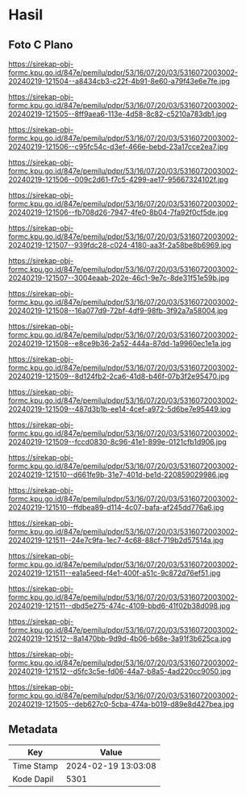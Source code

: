 # Hasil

## Foto C Plano

https://sirekap-obj-formc.kpu.go.id/847e/pemilu/pdpr/53/16/07/20/03/5316072003002-20240219-121504--a8434cb3-c22f-4b91-8e60-a79f43e6e7fe.jpg

https://sirekap-obj-formc.kpu.go.id/847e/pemilu/pdpr/53/16/07/20/03/5316072003002-20240219-121505--8ff9aea6-113e-4d58-8c82-c5210a783db1.jpg

https://sirekap-obj-formc.kpu.go.id/847e/pemilu/pdpr/53/16/07/20/03/5316072003002-20240219-121506--c95fc54c-d3ef-466e-bebd-23a17cce2ea7.jpg

https://sirekap-obj-formc.kpu.go.id/847e/pemilu/pdpr/53/16/07/20/03/5316072003002-20240219-121506--009c2d61-f7c5-4299-ae17-95667324102f.jpg

https://sirekap-obj-formc.kpu.go.id/847e/pemilu/pdpr/53/16/07/20/03/5316072003002-20240219-121506--fb708d26-7947-4fe0-8b04-7fa92f0cf5de.jpg

https://sirekap-obj-formc.kpu.go.id/847e/pemilu/pdpr/53/16/07/20/03/5316072003002-20240219-121507--939fdc28-c024-4180-aa3f-2a58be8b6969.jpg

https://sirekap-obj-formc.kpu.go.id/847e/pemilu/pdpr/53/16/07/20/03/5316072003002-20240219-121507--3004eaab-202e-46c1-9e7c-8de31f51e59b.jpg

https://sirekap-obj-formc.kpu.go.id/847e/pemilu/pdpr/53/16/07/20/03/5316072003002-20240219-121508--16a077d9-72bf-4df9-98fb-3f92a7a58004.jpg

https://sirekap-obj-formc.kpu.go.id/847e/pemilu/pdpr/53/16/07/20/03/5316072003002-20240219-121508--e8ce9b36-2a52-444a-87dd-1a9960ec1e1a.jpg

https://sirekap-obj-formc.kpu.go.id/847e/pemilu/pdpr/53/16/07/20/03/5316072003002-20240219-121509--8d124fb2-2ca6-41d8-b46f-07b3f2e95470.jpg

https://sirekap-obj-formc.kpu.go.id/847e/pemilu/pdpr/53/16/07/20/03/5316072003002-20240219-121509--487d3b1b-ee14-4cef-a972-5d6be7e95449.jpg

https://sirekap-obj-formc.kpu.go.id/847e/pemilu/pdpr/53/16/07/20/03/5316072003002-20240219-121509--fccd0830-8c96-41e1-899e-0121cfb1d906.jpg

https://sirekap-obj-formc.kpu.go.id/847e/pemilu/pdpr/53/16/07/20/03/5316072003002-20240219-121510--d661fe9b-31e7-401d-be1d-220859029986.jpg

https://sirekap-obj-formc.kpu.go.id/847e/pemilu/pdpr/53/16/07/20/03/5316072003002-20240219-121510--ffdbea89-d114-4c07-bafa-af245dd776a6.jpg

https://sirekap-obj-formc.kpu.go.id/847e/pemilu/pdpr/53/16/07/20/03/5316072003002-20240219-121511--24e7c9fa-1ec7-4c68-88cf-719b2d57514a.jpg

https://sirekap-obj-formc.kpu.go.id/847e/pemilu/pdpr/53/16/07/20/03/5316072003002-20240219-121511--ea1a5eed-f4e1-400f-a51c-9c872d76ef51.jpg

https://sirekap-obj-formc.kpu.go.id/847e/pemilu/pdpr/53/16/07/20/03/5316072003002-20240219-121511--dbd5e275-474c-4109-bbd6-41f02b38d098.jpg

https://sirekap-obj-formc.kpu.go.id/847e/pemilu/pdpr/53/16/07/20/03/5316072003002-20240219-121512--8a1470bb-9d9d-4b06-b68e-3a91f3b625ca.jpg

https://sirekap-obj-formc.kpu.go.id/847e/pemilu/pdpr/53/16/07/20/03/5316072003002-20240219-121512--d5fc3c5e-fd06-44a7-b8a5-4ad220cc9050.jpg

https://sirekap-obj-formc.kpu.go.id/847e/pemilu/pdpr/53/16/07/20/03/5316072003002-20240219-121505--deb627c0-5cba-474a-b019-d89e8d427bea.jpg


## Metadata

| Key        | Value               |
| ---------- | ------------------- |
| Time Stamp | 2024-02-19 13:03:08 |
| Kode Dapil | 5301                |



